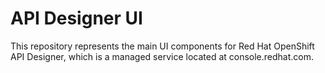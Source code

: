# API Designer UI
This repository represents the main UI components for Red Hat OpenShift API Designer, which
is a managed service located at console.redhat.com.
